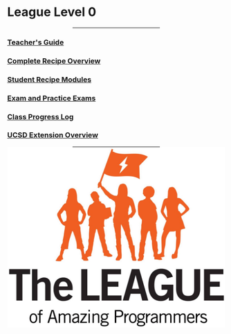 <!DOCTYPE html>
<html>
<body>
    <div class="w3-display-topleft w3-padding-large w3-xlarge">
   	  <h1 class="w3-jumbo w3-animate-top">League Level 0   </h1>
      <hr class="w3-border-grey" style="margin:auto;width:40%">
    </div>
    <div class="w3-display-middle">
      <h3><a href="Teachers_L0.html">Teacher's Guide</a></h3>
      <h3><a href="Overview_L0.html">Complete Recipe Overview</a></h3>
      <h3><a href="Students_L0.html">Student Recipe Modules</a></h3>
      <h3><a href="https://github.com/LEAGUE-Level0/Level-0-Tests">Exam and Practice Exams</a></h3>
      <h3><a href= "https://docs.google.com/spreadsheets/d/1xn5WqeONXg4meO1IQxZtjE2ngVtw9cDm4aFqa12wFjY/view#gid=0">Class Progress Log</a></h3>
      <h3><a href="http://www.jointheleague.org/wp-content/uploads/2017/05/UCSDLevel0ExtensionOverview.pdf">UCSD Extension Overview</a></h3>
      <hr class="w3-border-grey" style="margin:auto;width:40%">
    </div>
    <div class="w3-display-bottomleft w3-padding-large">
        <a href="https://league-level0.github.io/"><img src="img/league.jpg" alt="league-logo"></a>
    </div>
   
</body>
</html>

